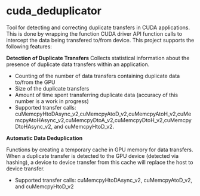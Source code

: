 # cuda_deduplicator
Tool for detecting and correcting duplicate transfers in CUDA applications. This is done by wrapping the function CUDA driver API function calls to intercept the data being transfered to/from device. This project supports the following features:

**Detection of Duplicate Transfers**
Collects statistical information about the presence of duplicate data transfers within an application. 

- Counting of the number of data transfers containing duplicate data to/from the GPU
- Size of the duplicate transfers
- Amount of time spent transferring duplicate data (accuracy of this number is a work in progress)
- Supported transfer calls: cuMemcpyHtoDAsync_v2,cuMemcpyAtoD_v2,cuMemcpyAtoH_v2,cuMemcpyAtoHAsync_v2,cuMemcpyDtoA_v2,cuMemcpyDtoH_v2,cuMemcpyDtoHAsync_v2, and cuMemcpyHtoD_v2.

**Automatic Data Deduplication**

Functions by creating a temporary cache in GPU memory for data transfers. When a duplicate transfer is detected to the GPU device (detected via hashing), a device to device transfer from this cache will replace the host to device transfer.

- Supported transfer calls: cuMemcpyHtoDAsync_v2, cuMemcpyAtoD_v2, and cuMemcpyHtoD_v2


